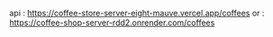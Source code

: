 api : https://coffee-store-server-eight-mauve.vercel.app/coffees
or : https://coffee-shop-server-rdd2.onrender.com/coffees
